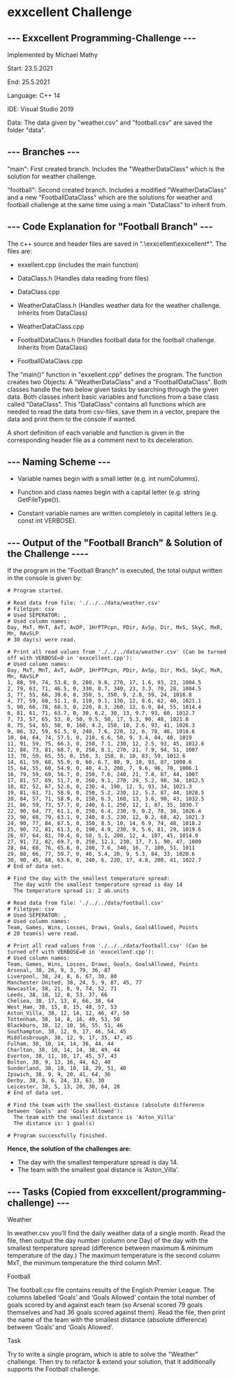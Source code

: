 # exxcellent Challenge

## --- Exxcellent Programming-Challenge ---


Implemented by Michael Mathy

Start: 23.5.2021

End: 25.5.2021

Language: C++ 14

IDE: Visual Studio 2019

Data: The data given by "weather.csv" and "football.csv" are saved the folder "data".

## --- Branches ---

"main": First created branch. Includes the "WeatherDataClass" which is the solution for weather challenge.

"football": Second created branch. Includes a modified  "WeatherDataClass" and a new "FootballDataClass" which are the solutions for weather and football challenge at the same time using a main "DataClass" to inherit from.


## --- Code Explanation for "Football Branch" ---

The c++ source and header files are saved in ".\exxcellent\exxcellent\*".  The files are:

- exxellent.cpp (includes the main function)

- DataClass.h (Handles data reading from files)

- DataClass.cpp

- WeatherDataClass.h (Handles weather data for the weather challenge. Inherits from DataClass)

- WeatherDataClass.cpp

- FootballDataClass.h (Handles football data for the football challenge. Inherits from DataClass)

- FootballDataClass.cpp

The "main()" function in "exxellent.cpp" defines the program. The function creates two Objects: A "WeatherDataClass" and a "FootballDataClass". Both classes handle the two below given tasks by searching through the given data. Both classes inherit basic variables and functions from a base class called "DataClass". This "DataClass" contains all functions which are needed to read the data from csv-files, save them in a vector, prepare the data and print them to the console if wanted.

A short definition of each variable and function is given in the corresponding header file as a comment next to its deceleration.


## --- Naming Scheme ---

- Variable names begin with a small letter (e.g. int numColumns).

- Function and class names begin with a capital letter (e.g. string GetFileType()).

- Constant variable names are written completely in capital letters (e.g. const int VERBOSE).


## --- Output of the "Football Branch" & Solution of the Challenge ----

If the program in the "Football Branch" is executed, the total output written in the console is given by:

```
# Program started.

# Read data from file: './../../data/weather.csv'
# Filetpye: csv
# Used SEPERATOR: ,
# Used column names:
Day, MxT, MnT, AvT, AvDP, 1HrPTPcpn, PDir, AvSp, Dir, MxS, SkyC, MxR, Mn, RAvSLP
# 30 day(s) were read.

# Print all read values from './../../data/weather.csv' (Can be turned off with VERBOSE=0 in 'exxcellent.cpp'):
# Used column names:
Day, MxT, MnT, AvT, AvDP, 1HrPTPcpn, PDir, AvSp, Dir, MxS, SkyC, MxR, Mn, RAvSLP
1, 88, 59, 74, 53.8, 0, 280, 9.6, 270, 17, 1.6, 93, 23, 1004.5
2, 79, 63, 71, 46.5, 0, 330, 8.7, 340, 23, 3.3, 70, 28, 1004.5
3, 77, 55, 66, 39.6, 0, 350, 5, 350, 9, 2.8, 59, 24, 1016.8
4, 77, 59, 68, 51.1, 0, 110, 9.1, 130, 12, 8.6, 62, 40, 1021.1
5, 90, 66, 78, 68.3, 0, 220, 8.3, 260, 12, 6.9, 84, 55, 1014.4
6, 81, 61, 71, 63.7, 0, 30, 6.2, 30, 13, 9.7, 93, 60, 1012.7
7, 73, 57, 65, 53, 0, 50, 9.5, 50, 17, 5.3, 90, 48, 1021.8
8, 75, 54, 65, 50, 0, 160, 4.2, 150, 10, 2.6, 93, 41, 1026.3
9, 86, 32, 59, 61.5, 0, 240, 7.6, 220, 12, 6, 78, 46, 1018.6
10, 84, 64, 74, 57.5, 0, 210, 6.6, 50, 9, 3.4, 84, 40, 1019
11, 91, 59, 75, 66.3, 0, 250, 7.1, 230, 12, 2.5, 93, 45, 1012.6
12, 88, 73, 81, 68.7, 0, 250, 8.1, 270, 21, 7.9, 94, 51, 1007
13, 70, 59, 65, 55, 0, 150, 3, 150, 8, 10, 83, 59, 1012.6
14, 61, 59, 60, 55.9, 0, 60, 6.7, 80, 9, 10, 93, 87, 1008.6
15, 64, 55, 60, 54.9, 0, 40, 4.3, 200, 7, 9.6, 96, 70, 1006.1
16, 79, 59, 69, 56.7, 0, 250, 7.6, 240, 21, 7.8, 87, 44, 1007
17, 81, 57, 69, 51.7, 0, 260, 9.1, 270, 29, 5.2, 90, 34, 1012.5
18, 82, 52, 67, 52.6, 0, 230, 4, 190, 12, 5, 93, 34, 1021.3
19, 81, 61, 71, 58.9, 0, 250, 5.2, 230, 12, 5.3, 87, 44, 1028.5
20, 84, 57, 71, 58.9, 0, 150, 6.3, 160, 13, 3.6, 90, 43, 1032.5
21, 86, 59, 73, 57.7, 0, 240, 6.1, 250, 12, 1, 87, 35, 1030.7
22, 90, 64, 77, 61.1, 0, 250, 6.4, 230, 9, 0.2, 78, 38, 1026.4
23, 90, 68, 79, 63.1, 0, 240, 8.3, 230, 12, 0.2, 68, 42, 1021.3
24, 90, 77, 84, 67.5, 0, 350, 8.5, 10, 14, 6.9, 74, 48, 1018.2
25, 90, 72, 81, 61.3, 0, 190, 4.9, 230, 9, 5.6, 81, 29, 1019.6
26, 97, 64, 81, 70.4, 0, 50, 5.1, 200, 12, 4, 107, 45, 1014.9
27, 91, 72, 82, 69.7, 0, 250, 12.1, 230, 17, 7.1, 90, 47, 1009
28, 84, 68, 76, 65.6, 0, 280, 7.6, 340, 16, 7, 100, 51, 1011
29, 88, 66, 77, 59.7, 0, 40, 5.4, 20, 9, 5.3, 84, 33, 1020.6
30, 90, 45, 68, 63.6, 0, 240, 6, 220, 17, 4.8, 200, 41, 1022.7
# End of data set.

# Find the day with the smallest temperature spread:
  The day with the smallest temperature spread is day 14
  The temperature spread is: 2 ab.units

# Read data from file: './../../data/football.csv'
# Filetpye: csv
# Used SEPERATOR: ,
# Used column names:
Team, Games, Wins, Losses, Draws, Goals, GoalsAllowed, Points
# 20 team(s) were read.

# Print all read values from './../../data/football.csv' (Can be turned off with VERBOSE=0 in 'exxcellent.cpp'):
# Used column names:
Team, Games, Wins, Losses, Draws, Goals, GoalsAllowed, Points
Arsenal, 38, 26, 9, 3, 79, 36, 87
Liverpool, 38, 24, 8, 6, 67, 30, 80
Manchester United, 38, 24, 5, 9, 87, 45, 77
Newcastle, 38, 21, 8, 9, 74, 52, 71
Leeds, 38, 18, 12, 8, 53, 37, 66
Chelsea, 38, 17, 13, 8, 66, 38, 64
West_Ham, 38, 15, 8, 15, 48, 57, 53
Aston_Villa, 38, 12, 14, 12, 46, 47, 50
Tottenham, 38, 14, 8, 16, 49, 53, 50
Blackburn, 38, 12, 10, 16, 55, 51, 46
Southampton, 38, 12, 9, 17, 46, 54, 45
Middlesbrough, 38, 12, 9, 17, 35, 47, 45
Fulham, 38, 10, 14, 14, 36, 44, 44
Charlton, 38, 10, 14, 14, 38, 49, 44
Everton, 38, 11, 10, 17, 45, 57, 43
Bolton, 38, 9, 13, 16, 44, 62, 40
Sunderland, 38, 10, 10, 18, 29, 51, 40
Ipswich, 38, 9, 9, 20, 41, 64, 36
Derby, 38, 8, 6, 24, 33, 63, 30
Leicester, 38, 5, 13, 20, 30, 64, 28
# End of data set.

# Find the team with the smallest distance (absolute difference between 'Goals' and 'Goals Allowed'):
  The team with the smallest distance is 'Aston_Villa'
  The distance is: 1 goal(s)

# Program successfully finished.
```


**Hence, the solution of the challenges are:**
- The day with the smallest temperature spread is day 14.
- The team with the smallest goal distance is 'Aston_Villa'.

## --- Tasks (Copied from exxcellent/programming-challenge) ---


Weather

In weather.csv you’ll find the daily weather data of a single month. Read the file, then output the day number (column one Day) of the day with the smallest temperature spread (difference between maximum & minimum temperature of the day.) The maximum temperature is the second column MxT, the minimum temperature the third column MnT.

Football

The football.csv file contains results of the English Premier League. The columns labelled ‘Goals’ and ‘Goals Allowed’ contain the total number of goals scored by and against each team (so Arsenal scored 79 goals themselves and had 36 goals scored against them). Read the file, then print the name of the team with the smallest distance (absolute difference) between ‘Goals’ and ‘Goals Allowed’.

Task

Try to write a single program, which is able to solve the "Weather" challenge. Then try to refactor & extend your solution, that it additionally supports the Football challenge.
